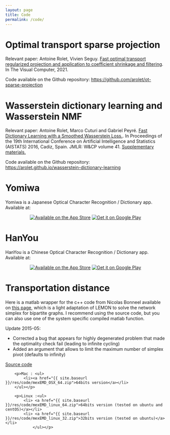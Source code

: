 ```yaml
---
layout: page
title: Code
permalink: /code/
---
```

<div class="home">

<h1 class="page-heading">Optimal transport sparse projection</h1>
<p>
Relevant paper: Antoine Rolet, Vivien Seguy. <a href="https://link.springer.com/article/10.1007/s00371-020-02029-7">Fast optimal transport regularized projection and application
 to coefficient shrinkage and filtering</a>. In The Visual Computer, 2021.
</p>
<p>
Code available on the Github repository: <a href="https://github.com/arolet/ot-sparse-projection">https://github.com/arolet/ot-sparse-projection</a>
</p>
<h1 class="page-heading">Wasserstein dictionary learning and Wasserstein NMF</h1>
<p>
Relevant paper: Antoine Rolet, Marco Cuturi and Gabriel Peyré. <a href="{{ site.baseurl }}/res/pdf/Wasserstein_dictionary_learning.pdf">Fast Dictionary Learning with a Smoothed Wasserstein Loss.</a>. In Proceedings of the 19th International Conference on Artificial Intelligence and Statistics (AISTATS) 2016, Cadiz, Spain. JMLR: W&CP volume 41. <a href="{{ site.baseurl }}/res/pdf/Supplementary_Wasserstein_dictionary_learning.pdf">Supplementary materials.</a>
</p>
<p>
Code available on the Github repository: <a href="https://arolet.github.io/wasserstein-dictionary-learning">https://arolet.github.io/wasserstein-dictionary-learning</a>
</p>
<h1 class="page-heading">Yomiwa</h1>
<p>Yomiwa is a Japanese Optical Character Recognition / Dictionary app. Available at:</p>
    <p>
    <center><a class="badge" href="https://itunes.apple.com/us/app/yomiwa/id670931120?ls=1&mt=8"><img class="badge" src="{{ site.baseurl }}/res/Download_on_the_App_Store_Badge_US-UK_135x40.svg" alt="Available on the App Store"/></a>
        <a href="https://play.google.com/store/apps/details?id=com.yomiwa.yomiwa&hl=en&utm_source=global_co&utm_medium=prtnr&utm_content=Mar2515&utm_campaign=PartBadge&pcampaignid=MKT-Other-global-all-co-prtnr-py-PartBadge-Mar2515-1"><img class="badge" alt="Get it on Google Play" src="https://play.google.com/intl/en_us/badges/images/generic/en-play-badge.png" /></a>
    </center>
    </p>

<h1 class="page-heading">HanYou</h1>
    <p>HanYou is a Chinese Optical Character Recognition / Dictionary app. Available at:</p>
    <p>
    <center><a class="badge" href="https://apps.apple.com/us/app/hanyou-chinese-dictionary/id901093520"><img class="badge" src="{{ site.baseurl }}/res/Download_on_the_App_Store_Badge_US-UK_135x40.svg" alt="Available on the App Store"/></a>
        <a href="https://play.google.com/store/apps/details?id=com.yomiwa.hanyou&hl=en&utm_source=global_co&utm_medium=prtnr&utm_content=Mar2515&utm_campaign=PartBadge&pcampaignid=MKT-Other-global-all-co-prtnr-py-PartBadge-Mar2515-1"><img class="badge" alt="Get it on Google Play" src="https://play.google.com/intl/en_us/badges/images/generic/en-play-badge.png" /></a>
    </center>
    </p>
<h1 class="page-heading">Transportation distance</h1>
		<p>
        Here is a matlab wrapper for the c++ code from Nicolas Bonneel available on <a href="http://people.seas.harvard.edu/~nbonneel/FastTransport/" target="_blank">this page</a>, which is a light adaptation of LEMON to solve the network simplex for bipartite graphs. I recommend using the source code, but you can also use one of the system specific compiled matlab function.
        </p>
		<p>
        Update 2015-05:
        <ul>
            <li>Corrected a bug that appears for highly degenerated problem that made the optimality check fail (leading to infinite cycling)</li>
            <li>Added an argument that allows to limit the maximum number of simplex pivot (defaults to infinity)</li>
        </ul>
        </p>
        <p><a href="{{ site.baseurl }}/res/code/mexEMD_source.zip">Source code</a></p>
        
        <p>Mac : <ul>
            <li><a href="{{ site.baseurl }}/res/code/mexEMD_OSX_64.zip">64bits version</a></li>
        </ul></p>
        
        <p>Linux :<ul>
            <li> <a href="{{ site.baseurl }}/res/code/mexEMD_linux_64.zip">64bits version (tested on ubuntu and centOS)</a></li>
            <li> <a href="{{ site.baseurl }}/res/code/mexEMD_linux_32.zip">32bits version (tested on ubuntu)</a></li>
                </ul></p>
        
</div>
